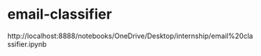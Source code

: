 # email-classifier
http://localhost:8888/notebooks/OneDrive/Desktop/internship/email%20classifier.ipynb
